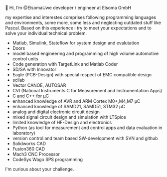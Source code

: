 👋 Hi, I’m @ElsomaUwe
developer / engineer at Elsoma GmbH

my expertise and interestes comprises following programming languages and environments,
some more, some less and neglecting outdated stuff like Pascal.
Based on this experience i try to meet your expectations and to solve your individual
technical problem.
- Matlab, Simulink, Stateflow for system design and evalutation
- Doors
- model based engineering and programming of high volume automotive control units
- Code generation with TargetLink and Matlab Coder
- SD/SA with Innovator
- Eagle (PCB-Design) with special respect of EMC compatible design
- scilab
- Vector CANOE, AUTOSAR
- CVI (National Instruments C for Measurement and Instrumentation Apps)
- C and C++ for µC
- enhanced knowledge of AVR and ARM Cortex M0+,M4,M7 µC
- enhanced knowledge of SAMD21, SAMD51, STM32 µC
- analog and digital electronic circuit design
- mixed signal circuit design and simulation with LTSpice
- limited knowledge of HF-Design and electronics
- Python (as tool for measurement and control apps and data evaluation in laboratory)
- version control and team based SW-development with SVN and github
- Solidworks CAD
- Fusion360 CAD
- Mach3 CNC Processor
- CodeSys Wago SPS programming

I'm curious about your challenge.
<!---
ElsomaUwe/ElsomaUwe is a ✨ special ✨ repository because its `README.md` (this file) appears on your GitHub profile.
You can click the Preview link to take a look at your changes.
--->
